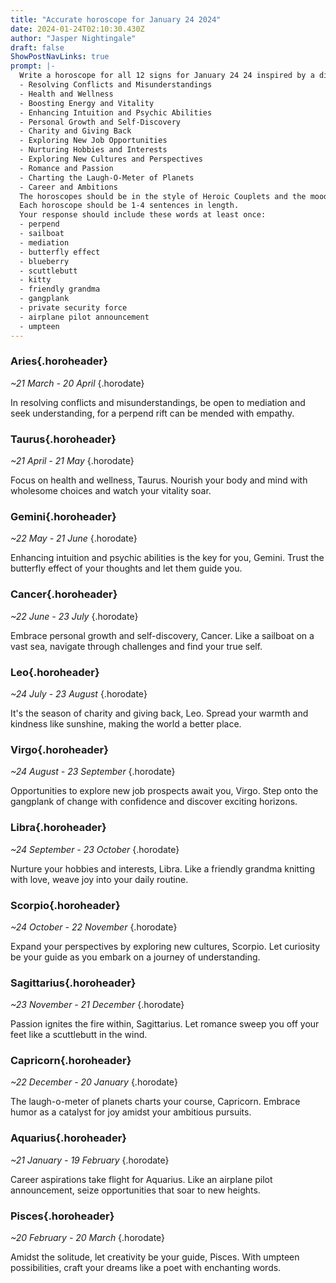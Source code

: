 ```yaml
---
title: "Accurate horoscope for January 24 2024"
date: 2024-01-24T02:10:30.430Z
author: "Jasper Nightingale"
draft: false
ShowPostNavLinks: true
prompt: |-
  Write a horoscope for all 12 signs for January 24 24 inspired by a different focus for each. Ensure you do not include the focus in the response:
  - Resolving Conflicts and Misunderstandings
  - Health and Wellness
  - Boosting Energy and Vitality
  - Enhancing Intuition and Psychic Abilities
  - Personal Growth and Self-Discovery
  - Charity and Giving Back
  - Exploring New Job Opportunities
  - Nurturing Hobbies and Interests
  - Exploring New Cultures and Perspectives
  - Romance and Passion
  - Charting the Laugh-O-Meter of Planets
  - Career and Ambitions
  The horoscopes should be in the style of Heroic Couplets and the mood of lonely
  Each horoscope should be 1-4 sentences in length.
  Your response should include these words at least once:
  - perpend
  - sailboat
  - mediation
  - butterfly effect
  - blueberry
  - scuttlebutt
  - kitty
  - friendly grandma
  - gangplank
  - private security force
  - airplane pilot announcement
  - umpteen
---
```


### Aries{.horoheader}

*~21 March - 20 April*
{.horodate}

In resolving conflicts and misunderstandings, be open to mediation and seek understanding, for a perpend rift can be mended with empathy.


### Taurus{.horoheader}

*~21 April - 21 May*
{.horodate}

Focus on health and wellness, Taurus. Nourish your body and mind with wholesome choices and watch your vitality soar.


### Gemini{.horoheader}

*~22 May - 21 June*
{.horodate}

Enhancing intuition and psychic abilities is the key for you, Gemini. Trust the butterfly effect of your thoughts and let them guide you.


### Cancer{.horoheader}

*~22 June - 23 July*
{.horodate}

Embrace personal growth and self-discovery, Cancer. Like a sailboat on a vast sea, navigate through challenges and find your true self.


### Leo{.horoheader}

*~24 July - 23 August*
{.horodate}

It's the season of charity and giving back, Leo. Spread your warmth and kindness like sunshine, making the world a better place.


### Virgo{.horoheader}

*~24 August - 23 September*
{.horodate}

Opportunities to explore new job prospects await you, Virgo. Step onto the gangplank of change with confidence and discover exciting horizons.


### Libra{.horoheader}

*~24 September - 23 October*
{.horodate}

Nurture your hobbies and interests, Libra. Like a friendly grandma knitting with love, weave joy into your daily routine.


### Scorpio{.horoheader}

*~24 October - 22 November*
{.horodate}

Expand your perspectives by exploring new cultures, Scorpio. Let curiosity be your guide as you embark on a journey of understanding.


### Sagittarius{.horoheader}

*~23 November - 21 December*
{.horodate}

Passion ignites the fire within, Sagittarius. Let romance sweep you off your feet like a scuttlebutt in the wind.


### Capricorn{.horoheader}

*~22 December - 20 January*
{.horodate}

The laugh-o-meter of planets charts your course, Capricorn. Embrace humor as a catalyst for joy amidst your ambitious pursuits.


### Aquarius{.horoheader}

*~21 January - 19 February*
{.horodate}

Career aspirations take flight for Aquarius. Like an airplane pilot announcement, seize opportunities that soar to new heights.


### Pisces{.horoheader}

*~20 February - 20 March*
{.horodate}

Amidst the solitude, let creativity be your guide, Pisces. With umpteen possibilities, craft your dreams like a poet with enchanting words.

